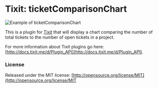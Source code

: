 # Tixit: ticketComparisonChart

![Example of ticketComparisonChart](https://github.com/cookiesncream716/timeTracker/blob/master/exChart.png?raw=true)

This is a plugin for [Tixit](https://tixit.me/) that will display a chart comparing the number of total tickets to the number of open tickets in a project.

For more information about Tixit plugins go here: [http://docs.tixit.me/d/Plugin_API](http://docs.tixit.me/d/Plugin_API).

### License
Released under the MIT license: [http://opensource.org/license/MIT](http://opensource.org/license/MIT